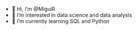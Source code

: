 - 👋 Hi, I’m @MiguiR 
- 👀 I’m interested in data science and data analysis
- 🌱 I’m currently learning SQL and Python
<!---
MiguiR/MiguiR is a ✨ special ✨ repository because its `README.md` (this file) appears on your GitHub profile.
You can click the Preview link to take a look at your changes.
--->
